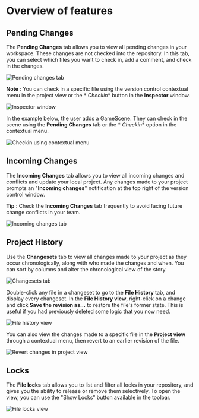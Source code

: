 # Overview of features

## Pending Changes

The **Pending Changes** tab allows you to view all pending changes in your workspace. These changes are not checked into
the repository. In this tab, you can select which files you want to check in, add a comment, and check in the changes.

![Pending changes tab](images/PendingChanges.png)

**Note** : You can check in a specific file using the version control contextual menu in the project view or the *
*Checkin** button in the **Inspector** window.

![Inspector window](images/InspectorWindow.png)

In the example below, the user adds a GameScene. They can check in the scene using the **Pending Changes** tab or the *
*Checkin** option in the contextual menu.

![Checkin using contextual menu](images/GamesSceneExample.png)

## Incoming Changes

The **Incoming Changes** tab allows you to view all incoming changes and conflicts and update your local project. Any
changes made to your project prompts an "**Incoming changes**" notification at the top right of the version control
window.

**Tip** : Check the **Incoming Changes** tab frequently to avoid facing future change conflicts in your team.

![Incoming changes tab](images/IncomingChanges.gif)

## Project History

Use the **Changesets** tab to view all changes made to your project as they occur chronologically, along with who made
the changes and when. You can sort by columns and alter the chronological view of the story.

![Changesets tab](images/ProjectHistory.png)

Double-click any file in a changeset to go to the **File History** tab, and display every changeset. In the **File
History view**, right-click on a change and click **Save the revision as…** to restore the file's former state. This is
useful if you had previously deleted some logic that you now need.

![File history view](images/FileHistory.png)

You can also view the changes made to a specific file in the **Project view** through a contextual menu, then revert to
an earlier revision of the file.

![Revert changes in project view](images/ProjectView.gif)

## Locks

The **File locks** tab allows you to list and filter all locks in your repository, and gives you the ability to release
or remove them selectively. To open the view, you can use the "Show Locks" button available in the toolbar.

![File locks view](images/FileLocks.png)